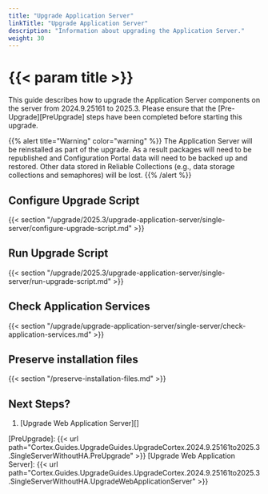 ```yaml
---
title: "Upgrade Application Server"
linkTitle: "Upgrade Application Server"
description: "Information about upgrading the Application Server."
weight: 30
---
```


# {{< param title >}}

This guide describes how to upgrade the Application Server components on the server from 2024.9.25161 to 2025.3. Please ensure that the [Pre-Upgrade][PreUpgrade] steps have been completed before starting this upgrade.

{{% alert title="Warning" color="warning" %}}
The Application Server will be reinstalled as part of the upgrade. As a result packages will need to be republished and Configuration Portal data will need to be backed up and restored. Other data stored in Reliable Collections (e.g., data storage collections and semaphores) will be lost.
{{% /alert %}}

## Configure Upgrade Script

{{< section "/upgrade/2025.3/upgrade-application-server/single-server/configure-upgrade-script.md" >}}

## Run Upgrade Script

{{< section "/upgrade/2025.3/upgrade-application-server/single-server/run-upgrade-script.md" >}}

## Check Application Services

{{< section "/upgrade/upgrade-application-server/single-server/check-application-services.md" >}}

## Preserve installation files

{{< section "/preserve-installation-files.md" >}}

## Next Steps?

1. [Upgrade Web Application Server][]

[PreUpgrade]: {{< url path="Cortex.Guides.UpgradeGuides.UpgradeCortex.2024.9.25161to2025.3.SingleServerWithoutHA.PreUpgrade" >}}
[Upgrade Web Application Server]: {{< url path="Cortex.Guides.UpgradeGuides.UpgradeCortex.2024.9.25161to2025.3.SingleServerWithoutHA.UpgradeWebApplicationServer" >}}
